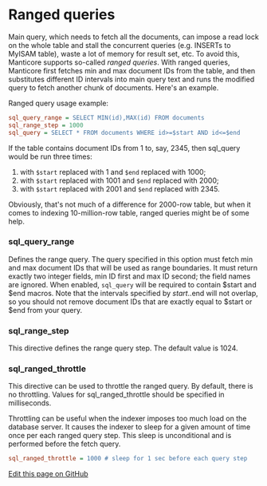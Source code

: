 # Ranged queries 


Main query, which needs to fetch all the documents, can impose a read lock on the whole table and stall the concurrent queries (e.g. INSERTs to MyISAM table), waste a lot of memory for result set, etc. To avoid this, Manticore supports so-called *ranged queries*. With ranged queries, Manticore first fetches min and max document IDs from the table, and then substitutes different ID intervals into main query text and runs the modified query to fetch another chunk of documents. Here's an example.

Ranged query usage example:

```ini
sql_query_range = SELECT MIN(id),MAX(id) FROM documents
sql_range_step = 1000
sql_query = SELECT * FROM documents WHERE id>=$start AND id<=$end
```

If the table contains document IDs from 1 to, say, 2345, then sql_query would be run three times:

1.  with `$start` replaced with 1 and `$end` replaced with 1000;
2.  with `$start` replaced with 1001 and `$end` replaced with 2000;
3.  with `$start` replaced with 2001 and `$end` replaced with 2345.

Obviously, that's not much of a difference for 2000-row table, but when it comes to indexing 10-million-row table, ranged queries might be of some help.

### sql_query_range

Defines the range query. The query specified in this option must fetch min and max document IDs that will be used as range boundaries. It must return exactly two integer fields, min ID first and max ID second; the field names are ignored. When enabled, `sql_query` will be required to contain $start and $end macros. Note that the intervals specified by $start..$end will not overlap, so you should not remove document IDs that are exactly equal to $start or $end from your query.
 
### sql_range_step

This directive defines the range query step. The default value is 1024.

### sql_ranged_throttle

This directive can be used to throttle the ranged query. By default, there is no throttling. Values for sql_ranged_throttle should be specified in milliseconds.

Throttling can be useful when the indexer imposes too much load on the database server. It causes the indexer to sleep for a given amount of time once per each ranged query step. This sleep is unconditional and is performed before the fetch query.

```ini
sql_ranged_throttle = 1000 # sleep for 1 sec before each query step
```

[Edit this page on GitHub](https://github.com/manticoresoftware/manticoresearch/tree/master/manual/Data_creation_and_modification/Adding_data_from_external_storages/Fetching_from_databases/Ranged_queries.md)

<!-- proofread -->